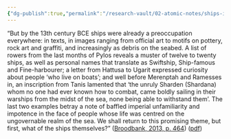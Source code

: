 ```yaml
---
{"dg-publish":true,"permalink":"/research-vault/02-atomic-notes/ships-increasingly-became-a-central-focus-of-coastal-societies-in-the-late-bronze-age/"}
---
```


“But by the 13th century BCE ships were already a preoccupation everywhere: in texts, in images ranging from official art to motifs on pottery, rock art and graffiti, and increasingly as debris on the seabed. A list of rowers from the last months of Pylos reveals a muster of twelve to twenty ships, as well as personal names that translate as Swiftship, Ship-famous and Fine-harbourer; a letter from Hattusa to Ugarit expressed curiosity about people ‘who live on boats’; and well before Merenptah and Ramesses in, an inscription from Tanis lamented that ‘the unruly Sharden (Shardana) whom no one had ever known how to combat, came boldly sailing in their warships from the midst of the sea, none being able to withstand them’. The last two examples betray a note of baffled imperial unfamiliarity and impotence in the face of people whose life was centred on the ungovernable realm of the sea. We shall return to this promising theme, but first, what of the ships themselves?” ([Broodbank, 2013, p. 464](zotero://select/library/items/IR54JIQG)) ([pdf](zotero://open-pdf/library/items/85K7BT2G?page=431&annotation=6AMAVW6U))